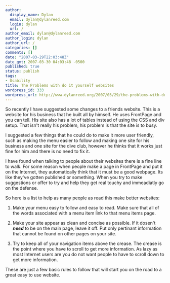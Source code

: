 ```yaml
---
author:
  display_name: Dylan
  email: dylan@dylanreed.com
  login: dylan
  url: /
author_email: dylan@dylanreed.com
author_login: dylan
author_url: /
categories: []
comments: []
date: "2007-03-29T22:03:48Z"
date_gmt: 2007-03-30 04:03:48 -0500
published: true
status: publish
tags:
- Usability
title: The Problems with do it yourself websites
wordpress_id: 333
wordpress_url: http://www.dylanreed.org/2007/03/29/the-problems-with-do-it-yourself-websites/
---
```


So recently I have suggested some changes to a friends website. This is a website for his business that he built all by himself. He uses FrontPage and you can tell. His site also has a lot of tables instead of using the CSS and div setup. That isn't really his problem, his problem is that the site is to busy.

I suggested a few things that he could do to make it more user friendly, such as making the menu easier to follow and making one site for his business and one site for the dive club, however he thinks that it works just fine for him and there is no need to fix it.

I have found when talking to people about their websites there is a fine line to walk. For some reason when people make a page in FrontPage and put it on the Internet, they automatically think that it must be a good webpage. Its like they've gotten published or something. When you try to make suggestions or offer to try and help they get real touchy and immeadiatly go on the defense.

So here is a list to help as many people as read this make better websites:

1. Make your menu easy to follow and easy to read. Make sure that all of the words associated with a menu item link to that menu items page.

2. Make your site appear as clean and concise as possible. If it dosen't **_need_** to be on the main page, leave it off. Put only pertinant information that cannot be found on other pages on your site.

3. Try to keep all of your navigation items above the crease. The crease is the point where you have to scroll to get more information. As lazy as most Internet users are you do not want people to have to scroll down to get more information.

These are just a few basic rules to follow that will start you on the road to a great easy to use website.
